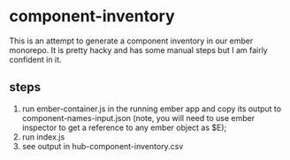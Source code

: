 # component-inventory

This is an attempt to generate a component inventory in our ember monorepo. It is pretty hacky and has some manual steps but I am fairly confident in it.

## steps

1. run ember-container.js in the running ember app and copy its output to component-names-input.json (note, you will need to use ember inspector to get a reference to any ember object as $E);
2. run index.js
3. see output in hub-component-inventory.csv